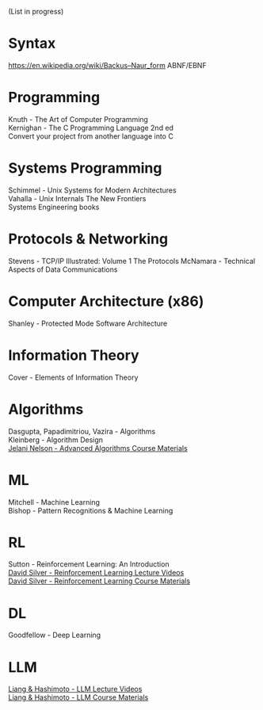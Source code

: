(List in progress)

# Syntax
https://en.wikipedia.org/wiki/Backus–Naur_form
ABNF/EBNF

# Programming
Knuth - The Art of Computer Programming<br>
Kernighan - The C Programming Language 2nd ed<br>
Convert your project from another language into C 

# Systems Programming 
Schimmel - Unix Systems for Modern Architectures<br>
Vahalla - Unix Internals The New Frontiers<br>
Systems Engineering books<br>

# Protocols & Networking
Stevens - TCP/IP Illustrated: Volume 1 The Protocols
McNamara - Technical Aspects of Data Communications

# Computer Architecture (x86)
Shanley - Protected Mode Software Architecture

# Information Theory
Cover - Elements of Information Theory

# Algorithms
Dasgupta, Papadimitriou, Vazira - Algorithms<br>
Kleinberg - Algorithm Design<br>
[Jelani Nelson - Advanced Algorithms Course Materials](https://people.seas.harvard.edu/~cs224/fall14/lec.html)<br>

# ML
Mitchell - Machine Learning<br>
Bishop - Pattern Recognitions & Machine Learning<br>

# RL
Sutton - Reinforcement Learning: An Introduction<br>
[David Silver - Reinforcement Learning Lecture Videos](https://www.youtube.com/playlist?list=PLqYmG7hTraZDM-OYHWgPebj2MfCFzFObQ)<br>
[David Silver - Reinforcement Learning Course Materials](https://davidstarsilver.wordpress.com/teaching/)<br>

# DL
Goodfellow - Deep Learning

# LLM
[Liang & Hashimoto - LLM Lecture Videos](https://youtube.com/playlist?list=PLoROMvodv4rOY23Y0BoGoBGgQ1zmU_MT_&si=DA-PEKue0Uzsp1jN)<br>
[Liang & Hashimoto - LLM Course Materials](https://stanford-cs336.github.io/spring2024/index.html)<br>
